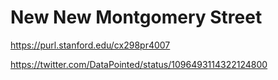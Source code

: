 # New New Montgomery Street

https://purl.stanford.edu/cx298pr4007

https://twitter.com/DataPointed/status/1096493114322124800
